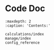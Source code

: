 # Code Doc

```{toctree}
:maxdepth: 2
:caption: 'Contents:'

calculations/index
manage/index
config_reference
```

